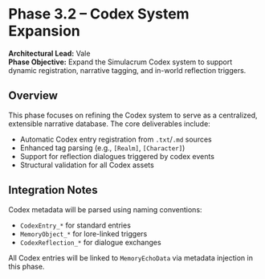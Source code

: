 # Phase 3.2 – Codex System Expansion

**Architectural Lead:** Vale  
**Phase Objective:** Expand the Simulacrum Codex system to support dynamic registration, narrative tagging, and in-world reflection triggers.

## Overview
This phase focuses on refining the Codex system to serve as a centralized, extensible narrative database. The core deliverables include:

- Automatic Codex entry registration from `.txt`/`.md` sources
- Enhanced tag parsing (e.g., `[Realm]`, `[Character]`)
- Support for reflection dialogues triggered by codex events
- Structural validation for all Codex assets

## Integration Notes
Codex metadata will be parsed using naming conventions:
- `CodexEntry_*` for standard entries
- `MemoryObject_*` for lore-linked triggers
- `CodexReflection_*` for dialogue exchanges

All Codex entries will be linked to `MemoryEchoData` via metadata injection in this phase.
